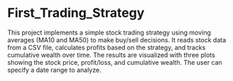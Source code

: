 # First_Trading_Strategy
 This project implements a simple stock trading strategy using moving averages (MA10 and MA50) to make buy/sell decisions. It reads stock data from a CSV file, calculates profits based on the strategy, and tracks cumulative wealth over time. The results are visualized with three plots showing the stock price, profit/loss, and cumulative wealth. The user can specify a date range to analyze.
